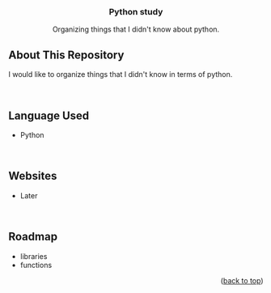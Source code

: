 <div id="top"></div>


<!-- PROJECT LOGO -->
<br />
<div align="center">
  <a href="https://github.com/othneildrew/Best-README-Template">
  </a>

  <h3 align="center">Python study</h3>

  <p align="center">
    Organizing things that I didn't know about python. 
    <br />

  </p>
</div>


<!-- ABOUT THE PROJECT -->
## About This Repository

I would like to organize things that I didn't know in terms of python.  

<br>

## Language Used
* Python

<br>

## Websites
* Later

<br>

## Roadmap

- libraries
- functions


<p align="right">(<a href="#top">back to top</a>)</p>



